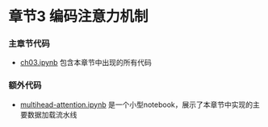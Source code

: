 # 章节3 编码注意力机制

### 主章节代码

- [ch03.ipynb](ch03.ipynb) 包含本章节中出现的所有代码

### 额外代码

- [multihead-attention.ipynb](multihead-attention.ipynb) 是一个小型notebook，展示了本章节中实现的主要数据加载流水线

